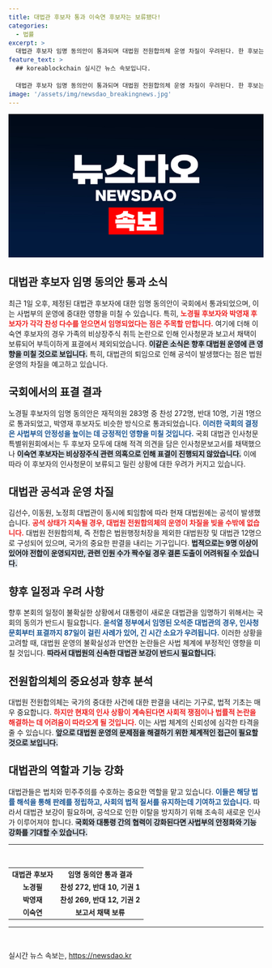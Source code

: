 ```yaml
---
title: 대법관 후보자 통과 이숙연 후보자는 보류됐다!
categories:
  - 법률
excerpt: >
  대법관 후보자 임명 동의안이 통과되며 대법원 전원합의체 운영 차질이 우려된다. 한 후보는 논란 속에 표결 불발, 향후 법원 판결에 미칠 영향은? 관심 집중!
feature_text: >
  ## koreablockchain 실시간 뉴스 속보입니다.

  대법관 후보자 임명 동의안이 통과되며 대법원 전원합의체 운영 차질이 우려된다. 한 후보는 논란 속에 표결 불발, 향후 법원 판결에 미칠 영향은? 관심 집중!
image: '/assets/img/newsdao_breakingnews.jpg'
---
```


<p><img src="/assets/img/newsdao_breakingnews.jpg" alt="koreablockchain 속보" /></p>

<h2 data-ke-size="size26">대법관 후보자 임명 동의안 통과 소식</h2>

<p data-ke-size="size16">최근 1일 오후, 제정된 대법관 후보자에 대한 임명 동의안이 국회에서 통과되었으며, 이는 사법부의 운영에 중대한 영향을 미칠 수 있습니다. 특히, <b><span style="color: #ee2323;">노경필 후보자와 박영재 후보자가 각각 찬성 다수를 얻으면서 임명되었다는 점은 주목할 만합니다.</span></b> 여기에 더해 이숙연 후보자의 경우 가족의 비상장주식 취득 논란으로 인해 인사청문과 보고서 채택이 보류되어 부득이하게 표결에서 제외되었습니다. <b><span style="background-color: #21538527;">이같은 소식은 향후 대법원 운영에 큰 영향을 미칠 것으로 보입니다.</span></b> 특히, 대법관의 퇴임으로 인해 공석이 발생했다는 점은 법원 운영의 차질을 예고하고 있습니다.</p>

<h2 data-ke-size="size26">국회에서의 표결 결과</h2>

<p data-ke-size="size16">노경필 후보자의 임명 동의안은 재적의원 283명 중 찬성 272명, 반대 10명, 기권 1명으로 통과되었고, 박영재 후보자도 비슷한 방식으로 통과되었습니다. <b><span style="color: #1a5490;">이러한 국회의 결정은 사법부의 안정성을 높이는 데 긍정적인 영향을 미칠 것입니다.</span></b> 국회 대법관 인사청문특별위원회에서는 두 후보자 모두에 대해 적격 의견을 담은 인사청문보고서를 채택했으나 <b><span style="background-color: #21538527;">이숙연 후보자는 비상장주식 관련 의혹으로 인해 표결이 진행되지 않았습니다.</span></b> 이에 따라 이 후보자의 인사청문이 보류되고 밀린 상황에 대한 우려가 커지고 있습니다.</p>

<h2 data-ke-size="size26">대법관 공석과 운영 차질</h2>

<p data-ke-size="size16">김선수, 이동원, 노정희 대법관이 동시에 퇴임함에 따라 현재 대법원에는 공석이 발생했습니다. <b><span style="color: #ee2323;">공석 상태가 지속될 경우, 대법원 전원합의체의 운영이 차질을 빚을 수밖에 없습니다.</span></b> 대법원 전원합의체, 즉 전합은 법원행정처장을 제외한 대법원장 및 대법관 12명으로 구성되어 있으며, 국가의 중요한 판결을 내리는 기구입니다. <b><span style="background-color: #21538527;">법적으로는 9명 이상이 있어야 전합이 운영되지만, 관련 인원 수가 짝수일 경우 결론 도출이 어려워질 수 있습니다.</span></b></p>

<h2 data-ke-size="size26">향후 일정과 우려 사항</h2>

<p data-ke-size="size16">향후 본회의 일정이 불확실한 상황에서 대통령이 새로운 대법관을 임명하기 위해서는 국회의 동의가 반드시 필요합니다. <b><span style="color: #1a5490;">윤석열 정부에서 임명된 오석준 대법관의 경우, 인사청문회부터 표결까지 87일이 걸린 사례가 있어, 긴 시간 소요가 우려됩니다.</span></b> 이러한 상황을 고려할 때, 대법원 운영의 불확실성과 만연한 논란들은 사법 체계에 부정적인 영향을 미칠 것입니다. <b><span style="background-color: #21538527;">따라서 대법원의 신속한 대법관 보강이 반드시 필요합니다.</span></b></p>

<h2 data-ke-size="size26">전원합의체의 중요성과 향후 분석</h2>

<p data-ke-size="size16">대법원 전원합의체는 국가의 중대한 사건에 대한 판결을 내리는 기구로, 법적 기초는 매우 중요합니다. <b><span style="color: #ee2323;">하지만 현재의 인사 상황이 계속된다면 사회적 쟁점이나 법률적 논란을 해결하는 데 어려움이 따라오게 될 것입니다.</span></b> 이는 사법 체계의 신뢰성에 심각한 타격을 줄 수 있습니다. <b><span style="background-color: #21538527;">앞으로 대법원 운영의 문제점을 해결하기 위한 체계적인 접근이 필요할 것으로 보입니다.</span></b></p>

<h2 data-ke-size="size26">대법관의 역할과 기능 강화</h2>

<p data-ke-size="size16">대법관들은 법치와 민주주의를 수호하는 중요한 역할을 맡고 있습니다. <b><span style="color: #1a5490;">이들은 해당 법률 해석을 통해 판례를 정립하고, 사회의 법적 질서를 유지하는데 기여하고 있습니다.</span></b> 따라서 대법관 보강이 필요하며, 공석으로 인한 이탈을 방지하기 위해 조속히 새로운 인사가 이루어져야 합니다. <b><span style="background-color: #21538527;">국회와 대통령 간의 협력이 강화된다면 사법부의 안정화와 기능 강화를 기대할 수 있습니다.</span></b></p>

<hr>

<p data-ke-size="size16">&nbsp;</p>

<table>
  <tr>
    <td style="text-align: center; height: 17px;"><b>대법관 후보자</b></td>
    <td style="text-align: center; height: 17px;"><b>임명 동의안 통과 결과</b></td>
  </tr>
  <tr>
    <td style="text-align: center; height: 17px;"><b>노경필</b></td>
    <td style="text-align: center; height: 17px;"><b>찬성 272, 반대 10, 기권 1</b></td>
  </tr>
  <tr>
    <td style="text-align: center; height: 17px;"><b>박영재</b></td>
    <td style="text-align: center; height: 17px;"><b>찬성 269, 반대 12, 기권 2</b></td>
  </tr>
  <tr>
    <td style="text-align: center; height: 17px;"><b>이숙연</b></td>
    <td style="text-align: center; height: 17px;"><b>보고서 채택 보류</b></td>
  </tr>
</table>

<hr>

<p data-ke-size="size16">&nbsp;</p>
실시간 뉴스 속보는, <a href="https://newsdao.kr" rel="dofollow">https://newsdao.kr</a>


